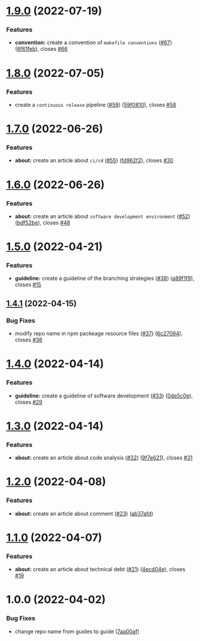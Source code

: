 # [1.9.0](https://github.com/sentenz/guide/compare/v1.8.0...v1.9.0) (2022-07-19)


### Features

* **convention:** create a convention of `makefile conventions` ([#67](https://github.com/sentenz/guide/issues/67)) ([6f61feb](https://github.com/sentenz/guide/commit/6f61febd9d4568231915a5c87909c0a73ffd2757)), closes [#66](https://github.com/sentenz/guide/issues/66)

# [1.8.0](https://github.com/sentenz/guide/compare/v1.7.0...v1.8.0) (2022-07-05)


### Features

* create a `continuous release` pipeline ([#59](https://github.com/sentenz/guide/issues/59)) ([59f0810](https://github.com/sentenz/guide/commit/59f0810ba310bd40545bee9c95bbd4e1f273aab5)), closes [#58](https://github.com/sentenz/guide/issues/58)

# [1.7.0](https://github.com/sentenz/guide/compare/v1.6.0...v1.7.0) (2022-06-26)


### Features

* **about:** create an article about `ci/cd` ([#55](https://github.com/sentenz/guide/issues/55)) ([fd962f2](https://github.com/sentenz/guide/commit/fd962f2249d67efcc28e71fb5d06a73be9ebc097)), closes [#30](https://github.com/sentenz/guide/issues/30)

# [1.6.0](https://github.com/sentenz/guide/compare/v1.5.0...v1.6.0) (2022-06-26)


### Features

* **about:** create an article about `software development environment` ([#52](https://github.com/sentenz/guide/issues/52)) ([bdf52be](https://github.com/sentenz/guide/commit/bdf52be9efefdf972f2867187fb9521abdce3794)), closes [#48](https://github.com/sentenz/guide/issues/48)

# [1.5.0](https://github.com/sentenz/guide/compare/v1.4.1...v1.5.0) (2022-04-21)


### Features

* **guideline:** create a guideline of the branching strategies ([#38](https://github.com/sentenz/guide/issues/38)) ([a89f1f9](https://github.com/sentenz/guide/commit/a89f1f99e908b95aae7e3f54f9e48bb4284044f1)), closes [#15](https://github.com/sentenz/guide/issues/15)

## [1.4.1](https://github.com/sentenz/guide/compare/v1.4.0...v1.4.1) (2022-04-15)


### Bug Fixes

* modify  repo name in npm packeage resource files ([#37](https://github.com/sentenz/guide/issues/37)) ([6c27094](https://github.com/sentenz/guide/commit/6c27094bdcea1b35824dca191d0310ed84368cd2)), closes [#36](https://github.com/sentenz/guide/issues/36)

# [1.4.0](https://github.com/sentenz/guide/compare/v1.3.0...v1.4.0) (2022-04-14)


### Features

* **guideline:** create a guideline of software development ([#33](https://github.com/sentenz/guide/issues/33)) ([0de5c0e](https://github.com/sentenz/guide/commit/0de5c0e05759b9223a3101a752f82d3597f681dd)), closes [#29](https://github.com/sentenz/guide/issues/29)

# [1.3.0](https://github.com/sentenz/guide/compare/v1.2.0...v1.3.0) (2022-04-14)


### Features

* **about:** create an article about code analysis ([#32](https://github.com/sentenz/guide/issues/32)) ([9f7e621](https://github.com/sentenz/guide/commit/9f7e62196c8bb32ff00e5dd340641ee5f7e870be)), closes [#31](https://github.com/sentenz/guide/issues/31)

# [1.2.0](https://github.com/sentenz/guide/compare/v1.1.0...v1.2.0) (2022-04-08)


### Features

* **about:** create an article about comment ([#23](https://github.com/sentenz/guide/issues/23)) ([ab37afd](https://github.com/sentenz/guide/commit/ab37afd162140339c4b3a43d5f798aee8fc8d315))

# [1.1.0](https://github.com/sentenz/guide/compare/v1.0.0...v1.1.0) (2022-04-07)


### Features

* **about:** create an article about technical debt ([#21](https://github.com/sentenz/guide/issues/21)) ([4ecd04e](https://github.com/sentenz/guide/commit/4ecd04e42a336c48787172da432eac19d529b2a3)), closes [#19](https://github.com/sentenz/guide/issues/19)

# 1.0.0 (2022-04-02)


### Bug Fixes

* change repo name from guides to guide ([7aa00af](https://github.com/sentenz/guide/commit/7aa00affc04c3708eb84f92ef1a6442865c9deba))
